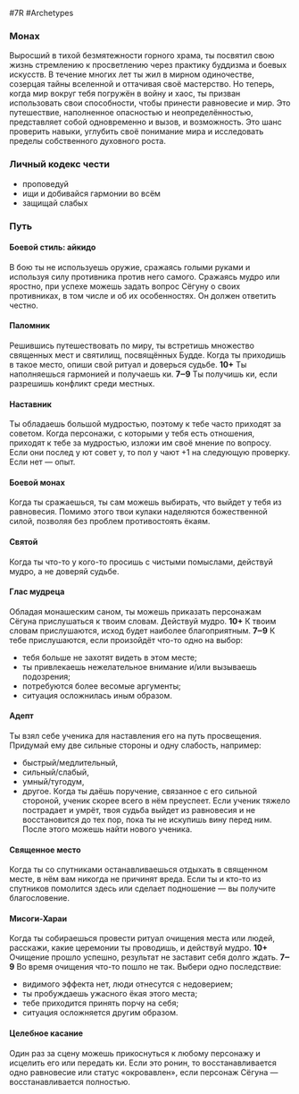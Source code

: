 #7R #Archetypes 

### Монах
Выросший в тихой безмятежности горного храма, ты посвятил свою жизнь стремлению к просветлению через практику буддизма и боевых искусств. В течение многих лет ты жил в мирном одиночестве, созерцая тайны вселенной и оттачивая своё мастерство. Но теперь, когда мир вокруг тебя погружён в войну и хаос, ты призван использовать свои способности, чтобы принести равновесие и мир. Это путешествие, наполненное опасностью и неопределённостью, представляет собой одновременно и вызов, и возможность. Это шанс проверить навыки, углубить своё понимание мира и исследовать пределы собственного духовного роста.

### Личный кодекс чести
* проповедуй
* ищи и добивайся гармонии во всём
* защищай слабых

### Путь
#### Боевой стиль: айкидо 
В бою ты не используешь оружие, сражаясь голыми руками и используя силу противника против него самого. Сражаясь мудро или яростно, при успехе можешь задать вопрос Сёгуну о своих противниках, в том числе и об их особенностях. Он должен ответить честно. 

#### Паломник 
Решившись путешествовать по миру, ты встретишь множество священных мест и святилищ, посвящённых Будде. Когда ты приходишь в такое место, опиши свой ритуал и доверься судьбе. 
**10+** Ты наполняешься гармонией и получаешь ки. 
**7‒9** Ты получишь ки, если разрешишь конфликт среди местных. 

#### Наставник
Ты обладаешь большой мудростью, поэтому к тебе часто приходят за советом. Когда персонажи, с которыми у тебя есть отношения, приходят к тебе за мудростью, изложи им своё мнение по вопросу. Если они послед у ют совет у, то пол у чают +1 на следующую проверку. Если нет — опыт. 

#### Боевой монах 
Когда ты сражаешься, ты сам можешь выбирать, что выйдет у тебя из равновесия. Помимо этого твои кулаки наделяются божественной силой, позволяя без проблем противостоять ёкаям.

#### Святой 
Когда ты что-то у кого-то просишь с чистыми помыслами, действуй мудро, а не доверяй судьбе. 

#### Глас мудреца 
Обладая монашеским саном, ты можешь приказать персонажам Сёгуна прислушаться к твоим словам. Действуй мудро. 
**10+** К твоим словам прислушаются, исход будет наиболее благоприятным. 
**7‒9** К тебе прислушаются, если произойдёт что-то одно на выбор:
- тебя больше не захотят видеть в этом месте;
- ты привлекаешь нежелательное внимание и/или вызываешь подозрения;
- потребуются более весомые аргументы;
- ситуация осложнилась иным образом. 

#### Адепт 
Ты взял себе ученика для наставления его на путь просвещения. Придумай ему две сильные стороны и одну слабость, например:
- быстрый/медлительный,
- сильный/слабый,
- умный/тугодум,
- другое. 
Когда ты даёшь поручение, связанное с его сильной стороной, ученик скорее всего в нём преуспеет. Если ученик тяжело пострадает и умрёт, твоя судьба выйдет из равновесия и не восстановится до тех пор, пока ты не искупишь вину перед ним. После этого можешь найти нового ученика. 

#### Священное место 
Когда ты со спутниками останавливаешься отдыхать в священном месте, в нём вам никогда не причинят вреда. Если ты и кто-то из спутников помолится здесь или сделает подношение — вы получите благословение. 

#### Мисоги-Хараи 
Когда ты собираешься провести ритуал очищения места или людей, расскажи, какие церемонии ты проводишь, и действуй мудро. 
**10+** Очищение прошло успешно, результат не заставит себя долго ждать. 
**7‒9** Во время очищения что-то пошло не так. Выбери одно последствие:
- видимого эффекта нет, люди отнесутся с недоверием;
- ты пробуждаешь ужасного ёкая этого места;
- тебе приходится принять порчу на себя;
- ситуация осложняется другим образом. 

#### Целебное касание 
Один раз за сцену можешь прикоснуться к любому персонажу и исцелить его или передать ки. Если это ронин, то восстанавливается одно равновесие или статус «окровавлен», если персонаж Сёгуна — восстанавливается полностью.